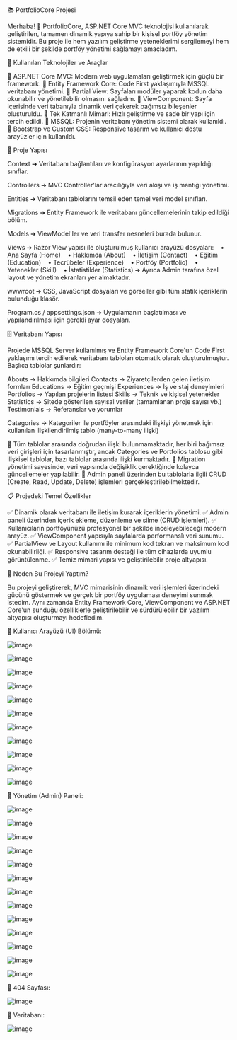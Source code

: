 📚 PortfolioCore Projesi

Merhaba! 👋
PortfolioCore, ASP.NET Core MVC teknolojisi kullanılarak geliştirilen, tamamen dinamik yapıya sahip bir kişisel portföy yönetim sistemidir.
Bu proje ile hem yazılım geliştirme yeteneklerimi sergilemeyi hem de etkili bir şekilde portföy yönetimi sağlamayı amaçladım.

🚀 Kullanılan Teknolojiler ve Araçlar

🔹 ASP.NET Core MVC: Modern web uygulamaları geliştirmek için güçlü bir framework.
🔹 Entity Framework Core: Code First yaklaşımıyla MSSQL veritabanı yönetimi.
🔹 Partial View: Sayfaları modüler yaparak kodun daha okunabilir ve yönetilebilir olmasını sağladım.
🔹 ViewComponent: Sayfa içerisinde veri tabanıyla dinamik veri çekerek bağımsız bileşenler oluşturuldu.
🔹 Tek Katmanlı Mimari: Hızlı geliştirme ve sade bir yapı için tercih edildi.
🔹 MSSQL: Projenin veritabanı yönetim sistemi olarak kullanıldı.
🔹 Bootstrap ve Custom CSS: Responsive tasarım ve kullanıcı dostu arayüzler için kullanıldı.

📂 Proje Yapısı

Context
➔ Veritabanı bağlantıları ve konfigürasyon ayarlarının yapıldığı sınıflar.

Controllers
➔ MVC Controller'lar aracılığıyla veri akışı ve iş mantığı yönetimi.

Entities
➔ Veritabanı tablolarını temsil eden temel veri model sınıfları.

Migrations
➔ Entity Framework ile veritabanı güncellemelerinin takip edildiği bölüm.

Models
➔ ViewModel'ler ve veri transfer nesneleri burada bulunur.

Views
➔ Razor View yapısı ile oluşturulmuş kullanıcı arayüzü dosyaları:
   • Ana Sayfa (Home)
   • Hakkımda (About)
   • İletişim (Contact)
   • Eğitim (Education)
   • Tecrübeler (Experience)
   • Portföy (Portfolio)
   • Yetenekler (Skill)
   • İstatistikler (Statistics)
➔ Ayrıca Admin tarafına özel layout ve yönetim ekranları yer almaktadır.

wwwroot
➔ CSS, JavaScript dosyaları ve görseller gibi tüm statik içeriklerin bulunduğu klasör.

Program.cs / appsettings.json
➔ Uygulamanın başlatılması ve yapılandırılması için gerekli ayar dosyaları.

🗄️ Veritabanı Yapısı

Projede MSSQL Server kullanılmış ve Entity Framework Core'un Code First yaklaşımı tercih edilerek veritabanı tabloları otomatik olarak oluşturulmuştur. Başlıca tablolar şunlardır:

Abouts → Hakkımda bilgileri
Contacts → Ziyaretçilerden gelen iletişim formları
Educations → Eğitim geçmişi
Experiences → İş ve staj deneyimleri
Portfolios → Yapılan projelerin listesi
Skills → Teknik ve kişisel yetenekler
Statistics → Sitede gösterilen sayısal veriler (tamamlanan proje sayısı vb.)
Testimonials → Referanslar ve yorumlar

Categories → Kategoriler ile portföyler arasındaki ilişkiyi yönetmek için kullanılan ilişkilendirilmiş tablo (many-to-many ilişki)

🔹 Tüm tablolar arasında doğrudan ilişki bulunmamaktadır, her biri bağımsız veri girişleri için tasarlanmıştır, ancak Categories ve Portfolios tablosu gibi ilişkisel tablolar, bazı tablolar arasında ilişki kurmaktadır.
🔹 Migration yönetimi sayesinde, veri yapısında değişiklik gerektiğinde kolayca güncellemeler yapılabilir.
🔹 Admin paneli üzerinden bu tablolarla ilgili CRUD (Create, Read, Update, Delete) işlemleri gerçekleştirilebilmektedir.



📋 Projedeki Temel Özellikler

✅ Dinamik olarak veritabanı ile iletişim kurarak içeriklerin yönetimi.
✅ Admin paneli üzerinden içerik ekleme, düzenleme ve silme (CRUD işlemleri).
✅ Kullanıcıların portföyünüzü profesyonel bir şekilde inceleyebileceği modern arayüz.
✅ ViewComponent yapısıyla sayfalarda performanslı veri sunumu.
✅ PartialView ve Layout kullanımı ile minimum kod tekrarı ve maksimum kod okunabilirliği.
✅ Responsive tasarım desteği ile tüm cihazlarda uyumlu görüntülenme.
✅ Temiz mimari yapısı ve geliştirilebilir proje altyapısı.

📌 Neden Bu Projeyi Yaptım?

Bu projeyi geliştirerek, MVC mimarisinin dinamik veri işlemleri üzerindeki gücünü göstermek ve gerçek bir portföy uygulaması deneyimi sunmak istedim.
Aynı zamanda Entity Framework Core, ViewComponent ve ASP.NET Core'un sunduğu özelliklerle geliştirilebilir ve sürdürülebilir bir yazılım altyapısı oluşturmayı hedefledim.

🔹 Kullanıcı Arayüzü (UI) Bölümü:

![image](https://github.com/user-attachments/assets/de7c486c-b128-4089-a79d-8ef2c6a473c8)

![image](https://github.com/user-attachments/assets/46b8de1f-9857-46e4-84a5-e166d4f602e4)

![image](https://github.com/user-attachments/assets/a0fafb00-ae6a-4480-a0ac-d6cdfb26dc7b)

![image](https://github.com/user-attachments/assets/1c91cc46-c677-4107-85b2-b1f7709aa8c8)

![image](https://github.com/user-attachments/assets/20cbfbee-0a05-41ec-b9c5-aef48f64586e)

![image](https://github.com/user-attachments/assets/5498e64b-8786-431a-968c-c75b8db7ea6d)

![image](https://github.com/user-attachments/assets/0d8a67bc-f78c-418d-af64-4b4b9ffafa6c)

![image](https://github.com/user-attachments/assets/e306b59f-d62c-462c-88fa-2eeccb15c0ae)

![image](https://github.com/user-attachments/assets/f071ae75-eb10-4901-907c-68167ddc71c9)

![image](https://github.com/user-attachments/assets/2867c82e-6dff-4418-a93f-dfd0ebcd60fc)

![image](https://github.com/user-attachments/assets/073369fe-eabc-4c22-9530-939482fa018b)


🔹 Yönetim (Admin) Paneli:

![image](https://github.com/user-attachments/assets/869e2c3b-524c-41cc-9a54-14adb6637480)

![image](https://github.com/user-attachments/assets/1af066b4-e320-42c5-9150-0b9a5a517343)

![image](https://github.com/user-attachments/assets/4ea98e49-d518-45d4-98bf-2c8f98e99dac)

![image](https://github.com/user-attachments/assets/36eff55a-c4a8-4522-95c5-973036b7088c)

![image](https://github.com/user-attachments/assets/a29c934d-71fa-4440-a57f-17e3119c8c1b)

![image](https://github.com/user-attachments/assets/47812b36-422b-4f54-8032-8b1d5ee0fe2f)

![image](https://github.com/user-attachments/assets/87aa06c8-994c-49ab-bdb2-ca40bbc283e0)

![image](https://github.com/user-attachments/assets/1af3a2c9-793a-4e44-8d3c-daee2bcf728f)

![image](https://github.com/user-attachments/assets/40e45b88-5d56-452a-b818-00ca49038596)

![image](https://github.com/user-attachments/assets/fb93dfec-c742-46bc-913d-26963d5d2bd6)

![image](https://github.com/user-attachments/assets/9d2621c7-18f2-4698-9cbf-66e9f036797c)

![image](https://github.com/user-attachments/assets/e0b95d90-1c05-4f0a-85d5-8905b516da5c)

![image](https://github.com/user-attachments/assets/386dad57-07f1-481d-aa9b-e645e49ed55d)

🔹 404 Sayfası:

![image](https://github.com/user-attachments/assets/37d98af5-526e-4eb2-8f5d-3e3104871862)


🔹 Veritabanı:

![image](https://github.com/user-attachments/assets/76a4ffbf-ae61-414b-99f7-e4d808b6d4b5)




